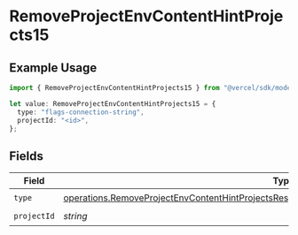 # RemoveProjectEnvContentHintProjects15

## Example Usage

```typescript
import { RemoveProjectEnvContentHintProjects15 } from "@vercel/sdk/models/operations/removeprojectenv.js";

let value: RemoveProjectEnvContentHintProjects15 = {
  type: "flags-connection-string",
  projectId: "<id>",
};
```

## Fields

| Field                                                                                                                                                                                                      | Type                                                                                                                                                                                                       | Required                                                                                                                                                                                                   | Description                                                                                                                                                                                                |
| ---------------------------------------------------------------------------------------------------------------------------------------------------------------------------------------------------------- | ---------------------------------------------------------------------------------------------------------------------------------------------------------------------------------------------------------- | ---------------------------------------------------------------------------------------------------------------------------------------------------------------------------------------------------------- | ---------------------------------------------------------------------------------------------------------------------------------------------------------------------------------------------------------- |
| `type`                                                                                                                                                                                                     | [operations.RemoveProjectEnvContentHintProjectsResponse200ApplicationJSONResponseBody215Type](../../models/operations/removeprojectenvcontenthintprojectsresponse200applicationjsonresponsebody215type.md) | :heavy_check_mark:                                                                                                                                                                                         | N/A                                                                                                                                                                                                        |
| `projectId`                                                                                                                                                                                                | *string*                                                                                                                                                                                                   | :heavy_check_mark:                                                                                                                                                                                         | N/A                                                                                                                                                                                                        |